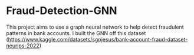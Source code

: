 # Fraud-Detection-GNN
This project aims to use a graph neural network to help detect fraudulent patterns in bank accounts. I built the GNN off this dataset (https://www.kaggle.com/datasets/sgpjesus/bank-account-fraud-dataset-neurips-2022)
